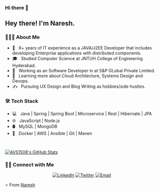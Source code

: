 ### Hi there 👋

<!--
**NareshNalla/NareshNalla** is a ✨ _special_ ✨ repository because its `README.md` (this file) appears on your GitHub profile.

Here are some ideas to get you started:

- 🔭 I’m currently working on ...
- 🌱 I’m currently learning ...
- 👯 I’m looking to collaborate on ...
- 🤔 I’m looking for help with ...
- 💬 Ask me about ...
- 📫 How to reach me: ...
- 😄 Pronouns: ...
- ⚡ Fun fact: ...
-->
<h2> Hey there! I'm Naresh.</h2>

<h3> 👨🏻‍💻 About Me </h3>

- 🤔 &nbsp; 6+ years of IT experience as a JAVA/J2EE Developer that includes developing Enterprise applications with distributed components.
- 🎓 &nbsp; Studied Computer Science  at JNTUH College of Engineering Hyderabad.
- 💼 &nbsp; Working as an Software Developer in at S&P GLobal Private Limited.
- 🌱 &nbsp; Learning more about Cloud Architecture, Systems Design and Devops.
- ✍️ &nbsp; Pursuing UX Design and Blog Writing as hobbies/side hustles.

<h3>🛠 Tech Stack</h3>

- 💻 &nbsp; Java | Spring | Spring Boot | Microservice | Rest | Hibernate | JPA
- 🌐 &nbsp; JavaScript | Node.js 
- 🛢 &nbsp;  MySQL | MongoDB
- 🔧 &nbsp; Docker | AWS | Ansible | Git | Maven


<br/>

[![AVS1508's GitHub Stats](https://github-readme-stats.vercel.app/api?username=NareshNalla&show_icons=true)](https://github.com/NareshNalla)


<h3> 🤝🏻 Connect with Me </h3>

<p align="center">
<a href="https://www.linkedin.com/in/naresh-nalla-127099a3/"><img alt="LinkedIn" src="https://img.shields.io/badge/LinkedIn-Naresh-blue?style=flat-square&logo=linkedin"></a>
<a href="https://twitter.com/naresh_nalla24?lang=en"><img alt="Twitter" src="https://img.shields.io/badge/Twitter-Naresh_-blue?style=flat-square&logo=instagram"></a>
<a href="mailto:nrs24@live.com"><img alt="Email" src="https://img.shields.io/badge/Email-nrs24@live.com-blue?style=flat-square&logo=gmail"></a>
</p>

⭐️ From [Naresh](https://github.com/nareshnalla)
